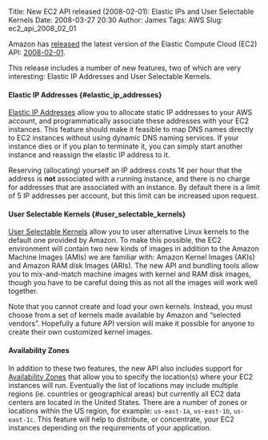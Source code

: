 Title: New EC2 API released (2008-02-01): Elastic IPs and User Selectable Kernels
Date: 2008-03-27 20:30
Author: James
Tags: AWS
Slug: ec2_api_2008_02_01

Amazon has [released][] the latest version of the Elastic Compute Cloud
(EC2) API: [2008-02-01][].

This release includes a number of new features, two of which are very
interesting: Elastic IP Addresses and User Selectable Kernels.

<!--more-->

#### Elastic IP Addresses {#elastic_ip_addresses}

[Elastic IP Addresses][] allow you to allocate static IP addresses to
your AWS account, and programmatically associate these addresses with
your EC2 instances. This feature should make it feasible to map DNS
names directly to EC2 instances without using dynamic DNS naming
services. If your instance dies or if you plan to terminate it, you can
simply start another instance and reassign the elastic IP address to it.

Reserving (allocating) yourself an IP address costs 1¢ per hour that the
address is **not** associated with a running instance, and there is no
charge for addresses that are associated with an instance. By default
there is a limit of 5 IP addresses per account, but this limit can be
increased upon request.

#### User Selectable Kernels {#user_selectable_kernels}

[User Selectable Kernels][] allow you to user alternative Linux kernels
to the default one provided by Amazon. To make this possible, the EC2
environment will contain two new kinds of images in addition to the
Amazon Machine Images (AMIs) we are familiar with: Amazon Kernel Images
(AKIs) and Amazon RAM disk Images (ARIs). The new API and bundling tools
allow you to mix-and-match machine images with kernel and RAM disk
images, though you have to be careful doing this as not all the images
will work well together.

Note that you cannot create and load your own kernels. Instead, you must
choose from a set of kernels made available by Amazon and “selected
vendors”. Hopefully a future API version will make it possible for
anyone to create their own customized kernel images.

#### Availability Zones

In addition to these two features, the new API also includes support for
[Availability Zones][] that allow you to specify the location(s) where
your EC2 instances will run. Eventually the list of locations may
include multiple regions (ie. countries or geographical areas) but
currently all EC2 data centers are located in the United States. There
are a number of zones or locations within the US region, for example:
`us-east-1a`, `us-east-1b`, `us-east-1c`. This feature will help to
distribute, or concentrate, your EC2 instances depending on the
requirements of your application.

  [released]: http://developer.amazonwebservices.com/connect/entry.jspa?externalID=1348&categoryID=86
    "Release announcement"
  [2008-02-01]: http://developer.amazonwebservices.com/connect/entry.jspa?externalID=1344&categoryID=118
    "Documentation for EC2 API Version 2008-02-01"
  [Elastic IP Addresses]: http://developer.amazonwebservices.com/connect/entry.jspa?externalID=1346&categoryID=112
  [User Selectable Kernels]: http://developer.amazonwebservices.com/connect/entry.jspa?externalID=1345&categoryID=112
  [Availability Zones]: http://developer.amazonwebservices.com/connect/entry.jspa?externalID=1347&categoryID=112
